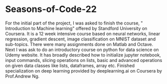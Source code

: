# Seasons-of-Code-22
For the initial part of the project, I was asked to finish the course, " Introduction to Machine learning" offered by Standford University on Coursera.
It is a 12 week intensive course based on neural networks, linear regression, gradient descent, image classification on MNIST dataset and sub-topics.
There were many assignments done on Matlab and Octave.
Next I was ask to do an introductory course on python for data science on Udemy website.
It has broadly described how to initialize jupyter notebook, input commands, slicing operations on lists, basic and advanced operations on given data classes like lists, dataframes, array etc.
Finished specialization on deep learning provided by deeplearning.ai on Coursera by Prof.Andrew Ng.

